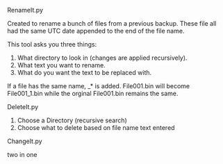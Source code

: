 RenameIt.py

Created to rename a bunch of files from a previous backup.
These file all had the same UTC date appended to the end of the file name.

This tool asks you three things:
1. What directory to look in (changes are applied recursively).
2. What text you want to rename.
3. What do you want the text to be replaced with.

If a file has the same name, _* is added.
  File001.bin will become File001_1.bin while the orginal File001.bin remains the same.

DeleteIt.py

1. Choose a Directory (recursive search)
2. Choose what to delete based on file name text entered


ChangeIt.py

two in one
